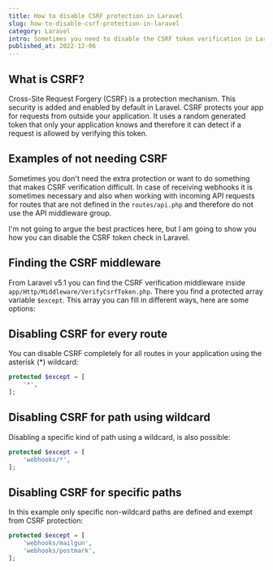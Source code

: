 ```yaml
---
title: How to disable CSRF protection in Laravel
slug: how-to-disable-csrf-protection-in-laravel
category: Laravel
intro: Sometimes you need to disable the CSRF token verification in Laravel. A common use case is when you want to receive POST webhooks.
published_at: 2022-12-06
---
```


## What is CSRF?

Cross-Site Request Forgery (CSRF) is a protection mechanism. This security is added and enabled by default in Laravel. CSRF protects your app for requests from outside your application. It uses a random generated token that only your application knows and therefore it can detect if a request is allowed by verifying this token.

## Examples of not needing CSRF

Sometimes you don't need the extra protection or want to do something that makes CSRF verification difficult. In case of receiving webhooks it is sometimes necessary and also when working with incoming API requests for routes that are not defined in the `routes/api.php` and therefore do not use the API middleware group.

I'm not going to argue the best practices here, but I am going to show you how you can disable the CSRF token check in Laravel.

## Finding the CSRF middleware

From Laravel v5.1 you can find the CSRF verification middleware inside `app/Http/Middleware/VerifyCsrfToken.php`. There you find a protected array variable `$except`. This array you can fill in different ways, here are some options:

## Disabling CSRF for every route

You can disable CSRF completely for all routes in your application using the asterisk (\*) wildcard:

```php
protected $except = [
    '*',
];
```

## Disabling CSRF for path using wildcard

Disabling a specific kind of path using a wildcard, is also possible:

```php
protected $except = [
    'webhooks/*',
];
```

## Disabling CSRF for specific paths

In this example only specific non-wildcard paths are defined and exempt from CSRF protection:

```php
protected $except = [
    'webhooks/mailgun',
    'webhooks/postmark',
];
```
